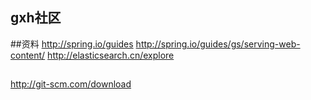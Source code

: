 ## gxh社区

##资料
http://spring.io/guides
http://spring.io/guides/gs/serving-web-content/
http://elasticsearch.cn/explore

## 
 http://git-scm.com/download